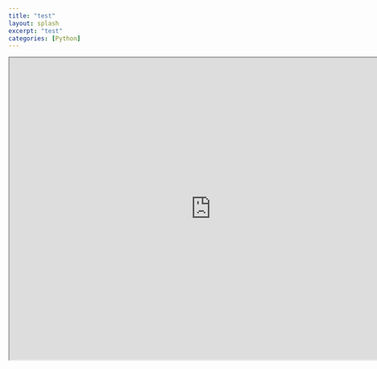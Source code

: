 ```yaml
---
title: "test"
layout: splash
excerpt: "test"
categories: [Python]
---
```



<iframe src="https://public.tableau.com/views/section_5_15685255803290/Sheet1?:embed=y&:display_count=yes&:origin=viz_share_link" width="800" height="600"></iframe>